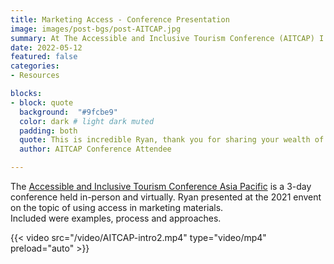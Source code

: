 ```yaml
---
title: Marketing Access - Conference Presentation
image: images/post-bgs/post-AITCAP.jpg
summary: At The Accessible and Inclusive Tourism Conference (AITCAP) I spoke about utilising accessibiity informatiuon in the marketing mix.
date: 2022-05-12
featured: false
categories:
- Resources

blocks:
- block: quote
  background:  "#9fcbe9"
  color: dark # light dark muted
  padding: both
  quote: This is incredible Ryan, thank you for sharing your wealth of knowledge. So many things I’ve never considered.
  author: AITCAP Conference Attendee

---
```


The [Accessible and Inclusive Tourism Conference Asia Pacific](https://aitcap.getaboutable.com) is a 3-day conference held in-person and virtually.
Ryan presented at the 2021 envent on the topic of using access in marketing materials.\
Included were examples, process and approaches.


{{< video src="/video/AITCAP-intro2.mp4" type="video/mp4" preload="auto" >}}
